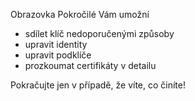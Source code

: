 [//]: # (Poznámka: Prosím, vložte každou větu na zvláštní řádek, Transifex vkládá každý řádek do vlastního překladového pole!)

Obrazovka Pokročilé Vám umožní
* sdílet klíč nedoporučenými způsoby
* upravit identity
* upravit podklíče
* prozkoumat certifikáty v detailu

Pokračujte jen v případě, že víte, co činíte!